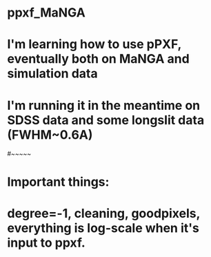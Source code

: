 # ppxf_MaNGA
# I'm learning how to use pPXF, eventually both on MaNGA and simulation data
# I'm running it in the meantime on SDSS data and some longslit data (FWHM~0.6A)
#~~~~~
# Important things:
# degree=-1, cleaning, goodpixels, everything is log-scale when it's input to ppxf.
